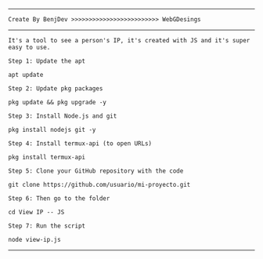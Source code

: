 __________________________________________________________________________________________

	Create By BenjDev >>>>>>>>>>>>>>>>>>>>>>>>> WebGDesings
__________________________________________________________________________________________


	It's a tool to see a person's IP, it's created with JS and it's super easy to use.
	
	Step 1: Update the apt

	apt update

	Step 2: Update pkg packages

	pkg update && pkg upgrade -y

	Step 3: Install Node.js and git

	pkg install nodejs git -y
	
	Step 4: Install termux-api (to open URLs)
	
	pkg install termux-api
	
	Step 5: Clone your GitHub repository with the code
	
	git clone https://github.com/usuario/mi-proyecto.git
	
	Step 6: Then go to the folder
	
	cd View IP -- JS
	
	Step 7: Run the script
	
	node view-ip.js
	
__________________________________________________________________________________________